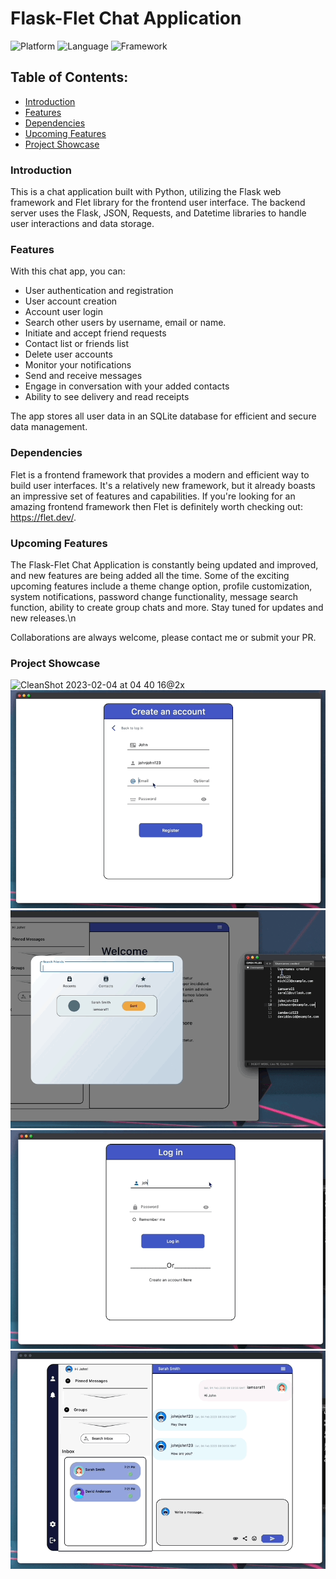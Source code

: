 # Flask-Flet Chat Application

![Platform](https://img.shields.io/badge/platform-browser%20%7C%20web-lightgrey)
![Language](https://img.shields.io/badge/language-python-blue)
![Framework](https://img.shields.io/badge/framework-Flask%20%7C%20Flet-blue)


## Table of Contents:
- [Introduction](#introduction)
- [Features](#features)
- [Dependencies](#dependencies)
- [Upcoming Features](#upcoming-features)
- [Project Showcase](#project-showcase)

### Introduction

This is a chat application built with Python, utilizing the Flask web framework and Flet library for the frontend user interface. The backend server uses the Flask, JSON, Requests, and Datetime libraries to handle user interactions and data storage.

### Features

With this chat app, you can:
- User authentication and registration
- User account creation
- Account user login
- Search other users by username, email or name.
- Initiate and accept friend requests
- Contact list or friends list
- Delete user accounts
- Monitor your notifications
- Send and receive messages
- Engage in conversation with your added contacts
- Ability to see delivery and read receipts

The app stores all user data in an SQLite database for efficient and secure data management.

### Dependencies

Flet is a frontend framework that provides a modern and efficient way to build user interfaces. It's a relatively new framework, but it already boasts an impressive set of features and capabilities. If you're looking for an amazing frontend framework then Flet is definitely worth checking out: https://flet.dev/.


### Upcoming Features
The Flask-Flet Chat Application is constantly being updated and improved, and new features are being added all the time. Some of the exciting upcoming features include a theme change option, profile customization, system notifications, password change functionality, message search function, ability to create group chats and more. Stay tuned for updates and new releases.\n

Collaborations are always welcome, please contact me or submit your PR.


### Project Showcase

<img width="1121" alt="CleanShot 2023-02-04 at 04 40 16@2x" src="https://user-images.githubusercontent.com/73565218/216762598-25afdac2-c68f-4117-96e4-002a63d09cb3.png">

<img src="media/showcase/account_creation.gif">
<img src="media/showcase/add_users.gif">
<img src="media/showcase/notifications.gif">
<img src="media/showcase/chat_test.gif">
